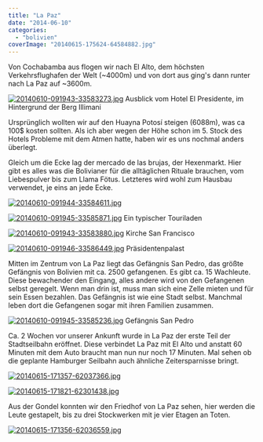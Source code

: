 ```yaml
---
title: "La Paz"
date: "2014-06-10"
categories: 
  - "bolivien"
coverImage: "20140615-175624-64584882.jpg"
---
```


Von Cochabamba aus flogen wir nach El Alto, dem höchsten Verkehrsflughafen der Welt (~4000m) und von dort aus ging's dann runter nach La Paz auf ~3600m.

[![20140610-091943-33583273.jpg](images/20140610-091943-33583273.jpg)](https://hafenstrand.wordpress.com/wp-content/uploads/2014/06/20140610-091943-33583273.jpg) Ausblick vom Hotel El Presidente, im Hintergrund der Berg Illimani

Ursprünglich wollten wir auf den Huayna Potosí steigen (6088m), was ca 100$ kosten sollten. Als ich aber wegen der Höhe schon im 5. Stock des Hotels Probleme mit dem Atmen hatte, haben wir es uns nochmal anders überlegt.

Gleich um die Ecke lag der mercado de las brujas, der Hexenmarkt. Hier gibt es alles was die Bolivianer für die alltäglichen Rituale brauchen, vom Liebespulver bis zum Llama Fötus. Letzteres wird wohl zum Hausbau verwendet, je eins an jede Ecke.

[![20140610-091944-33584611.jpg](images/20140610-091944-33584611.jpg)](https://hafenstrand.wordpress.com/wp-content/uploads/2014/06/20140610-091944-33584611.jpg)

[![20140610-091945-33585871.jpg](images/20140610-091945-33585871.jpg)](https://hafenstrand.wordpress.com/wp-content/uploads/2014/06/20140610-091945-33585871.jpg) Ein typischer Touriladen

[![20140610-091943-33583880.jpg](images/20140610-091943-33583880.jpg)](https://hafenstrand.wordpress.com/wp-content/uploads/2014/06/20140610-091943-33583880.jpg) Kirche San Francisco

[![20140610-091946-33586449.jpg](images/20140610-091946-33586449.jpg)](https://hafenstrand.wordpress.com/wp-content/uploads/2014/06/20140610-091946-33586449.jpg) Präsidentenpalast

Mitten im Zentrum von La Paz liegt das Gefängnis San Pedro, das größte Gefängnis von Bolivien mit ca. 2500 gefangenen. Es gibt ca. 15 Wachleute. Diese bewachender den Eingang, alles andere wird von den Gefangenen selbst geregelt. Wenn man drin ist, muss man sich eine Zelle mieten und für sein Essen bezahlen. Das Gefängnis ist wie eine Stadt selbst. Manchmal leben dort die Gefangenen sogar mit ihren Familien zusammen.

[![20140610-091945-33585236.jpg](images/20140610-091945-33585236.jpg)](https://hafenstrand.wordpress.com/wp-content/uploads/2014/06/20140610-091945-33585236.jpg) Gefängnis San Pedro

Ca. 2 Wochen vor unserer Ankunft wurde in La Paz der erste Teil der Stadtseilbahn eröffnet. Diese verbindet La Paz mit El Alto und anstatt 60 Minuten mit dem Auto braucht man nun nur noch 17 Minuten. Mal sehen ob die geplante Hamburger Seilbahn auch ähnliche Zeitersparnisse bringt.

[![20140615-171357-62037366.jpg](images/20140615-171357-62037366.jpg)](https://hafenstrand.wordpress.com/wp-content/uploads/2014/06/20140615-171357-62037366.jpg)

[![20140615-171821-62301438.jpg](images/20140615-171821-62301438.jpg)](https://hafenstrand.wordpress.com/wp-content/uploads/2014/06/20140615-171821-62301438.jpg)

Aus der Gondel konnten wir den Friedhof von La Paz sehen, hier werden die Leute gestapelt, bis zu drei Stockwerken mit je vier Etagen an Toten.

[![20140615-171356-62036559.jpg](images/20140615-171356-62036559.jpg)](https://hafenstrand.wordpress.com/wp-content/uploads/2014/06/20140615-171356-62036559.jpg)
